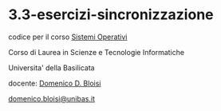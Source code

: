 # 3.3-esercizi-sincronizzazione
codice per il corso [Sistemi Operativi](http://web.unibas.it/bloisi/corsi/sistemi-operativi.html)

Corso di Laurea in Scienze e Tecnologie Informatiche

Universita' della Basilicata

docente: [Domenico D. Bloisi](https://web.unibas.it/bloisi)

domenico.bloisi@unibas.it
